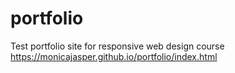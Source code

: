 # portfolio
Test portfolio site for responsive web design course
https://monicajasper.github.io/portfolio/index.html
